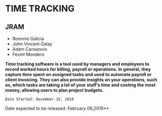 # TIME TRACKING 
## JRAM

- Rommie Galicia
- John Vincent Galay
- Adam Cansancio
- Fevint Mondero

**Time tracking software is a tool used by managers and employees to record worked hours for billing, payroll or operations. In general, they capture time spent on assigned tasks and used to automate payroll or client invoicing. They can also provide insights on your operations, such as, which tasks are taking a lot of your staff’s time and costing the most money, allowing users to plan project budgets.**
```
Date Started: December 15, 2018
```

Date expected to be released: February 09,2019**
